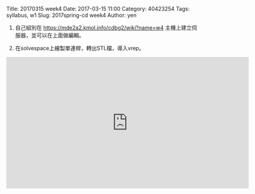 Title: 20170315 week4
Date: 2017-03-15 11:00
Category: 40423254
Tags: syllabus, w1
Slug: 2017spring-cd week4
Author: yen

1. 自己組別在 https://mde2a2.kmol.info/cdbg2/wiki?name=w4 主機上建立伺服器，並可以在上面做編輯。

2. 在solvespace上繪製單連桿，轉出STL檔，導入vrep。

<iframe src="https://player.vimeo.com/video/208424902" width="640" height="347" frameborder="0" webkitallowfullscreen mozallowfullscreen allowfullscreen></iframe>
